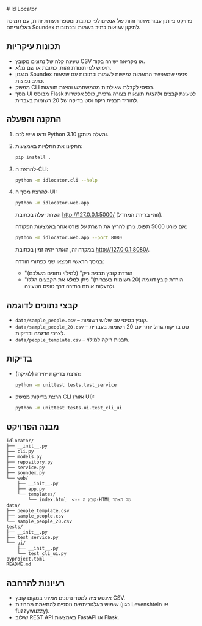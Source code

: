 ﻿﻿# Id Locator

פרויקט פייתון עבור איתור זהות של אנשים לפי כתובת ומספר תעודת זהות, עם תמיכה באלגוריתם Soundex לתיקון שגיאות כתיב בשמות ובכתובות.

## תכונות עיקריות
- טעינה קלה של נתונים מקובץ CSV או מקריאה ישירה בקוד.
- חיפוש לפי תעודת זהות, כתובת או שם מלא.
- מנגנון Soundex פנימי שמאפשר התאמות גמישות לשמות וכתובות עם שגיאות כתיב נפוצות.
- ממשק CLI בסיסי לקבלת שאילתות מהמשתמש והצגת תוצאות.
- מסך UI מבוסס Flask לטעינת קבצים ולהצגת תוצאות בצורה גרפית, כולל אפשרות להוריד תבנית ריקה וסט בדיקה של 20 רשומות בעברית.

## התקנה והפעלה
1. ודאו שיש לכם Python 3.10 ומעלה מותקן.
2. התקינו את התלויות באמצעות:
   ```bash
   pip install .
   ```
3. להרצת ה-CLI:
   ```bash
   python -m idlocator.cli --help
   ```
4. להרצת מסך ה-UI:
   ```bash
   python -m idlocator.web.app
   ```
   השרת יעלה בכתובת http://127.0.0.1:5000/ (זוהי ברירת המחדל).

   אם פורט 5000 תפוס, ניתן להריץ את השרת על פורט אחר באמצעות הפקודה:
   ```bash
   python -m idlocator.web.app --port 8080
   ```
   במקרה זה, האתר יהיה זמין בכתובת http://127.0.0.1:8080/.

   במסך הראשי תמצאו שני כפתורי הורדה:
   - "הורדת קובץ תבנית ריק" (למילוי נתונים משלכם)
   - "הורדת קובץ דוגמה (20 רשומות בעברית)"
   ניתן למלא את הקבצים הללו ולהעלות אותם בחזרה דרך טופס הטעינה.

## קבצי נתונים לדוגמה
- `data/sample_people.csv` – קובץ בסיסי עם שלוש רשומות.
- `data/sample_people_20.csv` – סט בדיקות גדול יותר עם 20 רשומות בעברית לצרכי הדגמה ובדיקות.
- `data/people_template.csv` – תבנית ריקה למילוי.

## בדיקות
- הרצת בדיקות יחידה (לוגיקה):
  ```bash
  python -m unittest tests.test_service
  ```
- הרצת בדיקות ממשק CLI (אזור UI):
  ```bash
  python -m unittest tests.ui.test_cli_ui
  ```

## מבנה הפרויקט
```
idlocator/
├── __init__.py
├── cli.py
├── models.py
├── repository.py 
├── service.py
├── soundex.py
└── web/
    ├── __init__.py
    ├── app.py
    └── templates/
        └── index.html  <-- קובץ ה-HTML של האתר
data/
├── people_template.csv
├── sample_people.csv
└── sample_people_20.csv
tests/
├── __init__.py
├── test_service.py
└── ui/
    ├── __init__.py
    └── test_cli_ui.py
pyproject.toml
README.md
```

## רעיונות להרחבה
- אינטגרציה למסד נתונים אמיתי במקום קובץ CSV.
- שימוש באלגוריתמים נוספים להתאמת מחרוזות (כגון Levenshtein או fuzzywuzzy).
- שילוב REST API באמצעות FastAPI או Flask.
